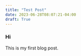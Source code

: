 ```yaml
---
title: "Test Post"
date: 2023-06-28T08:07:21-04:00
draft: True 
---
```



### Hi

This is my first blog post.